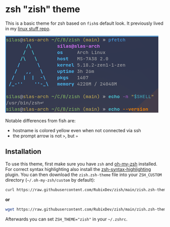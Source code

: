 # zsh "zish" theme
This is a basic theme for zsh based on `fish`s default look. It previously lived in my [linux stuff repo](https://github.com/RubixDev/HandyLinuxStuff).

![screenshot](screenshot.png)

Notable differences from fish are:
- hostname is colored yellow even when not connected via ssh
- the prompt arrow is not `>`, but `»`

## Installation
To use this theme, first make sure you have `zsh` and [oh-my-zsh](https://github.com/ohmyzsh/ohmyzsh) installed. For correct syntax highlighting also install the [zsh-syntax-highlighting](https://github.com/zsh-users/zsh-syntax-highlighting) plugin.
You can then download the `zish.zsh-theme` file into your `ZSH_CUSTOM` directory (`~/.oh-my-zsh/custom` by default):

```bash
curl https://raw.githubusercontent.com/RubixDev/zish/main/zish.zsh-theme -o "${ZSH_CUSTOM:-${ZSH:-$HOME/.oh-my-zsh}/custom}/themes/zish.zsh-theme"
```
**or**
```bash
wget https://raw.githubusercontent.com/RubixDev/zish/main/zish.zsh-theme -O "${ZSH_CUSTOM:-${ZSH:-$HOME/.oh-my-zsh}/custom}/themes/zish.zsh-theme"
```

Afterwards you can set `ZSH_THEME="zish"` in your `~/.zshrc`.
